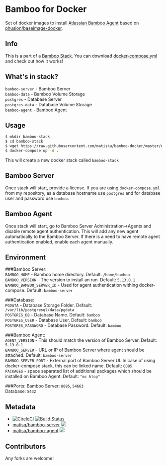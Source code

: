 # Bamboo for Docker

Set of docker images to install [Atlassian Bamboo Agent](https://www.atlassian.com/software/bamboo) based on [phusion/baseimage-docker](https://github.com/phusion/baseimage-docker).

## Info
This is a part of a [Bamboo Stack](https://github.com/matisku/bamboo-docker). You can download [docker-compose.yml](https://github.com/matisku/bamboo-docker/blob/master/docker-compose.yml) and check out how it works!

## What's in stack?
`bamboo-server` - Bamboo Server  
`bamboo-data` - Bamboo Volume Storage  
`postgres` - Database Server  
`postgres-data` - Database Volume Storage  
`bamboo-agent` - Bamboo Agent  

## Usage
```bash
$ mkdir bamboo-stack
$ cd bamboo-stack
$ wget https://raw.githubusercontent.com/matisku/bamboo-docker/master/docker-compose.yml
$ docker-compose up -d .
```
This will create a new docker stack called `bamboo-stack`

## Bamboo Server
Once stack will start, provide a license. If you are using `docker-compose.yml` from my repository, as a database hostname use `postgres` and for database user and password use `bamboo`.

## Bamboo Agent
Once stack will start, go to Bamboo Server Administration->Agents and disable remote agent authentication. This will add any new agent automatically to the Bamboo Server. If there is a need to have remote agent authentication enabled, enable each agent manually.

## Environment
###Bamboo Server:  
`BAMBOO_HOME` - Bamboo home directory. Default: `/home/bamboo`  
`BAMBOO_VERSION` - The version to install an run. Default: `5.13.0.1`  
`BAMBOO_BAMBOO_SERVER_ID` - Used for agent authentication withing docker-compose. Default: `bamboo-server`  

###Database:  
`PGDATA` - Database Storage Folder. Default: `/var/lib/postgresql/data/pgdata`  
`POSTGRES_DB` - Database Name. Default: `bamboo`  
`POSTGRES_USER` - Database User. Default: `bamboo`  
`POSTGRES_PASSWORD` - Database Password. Default: `bamboo`  
 
###Bamboo Agent:  
`AGENT_VERSION` - This should match the version of Bamboo Server. Default: `5.13.0.1`  
`BAMBOO_SERVER` - URL or IP of Bamboo Server where agent should be attached. Default: `bamboo-server`  
`BAMBOO_SERVER_PORT` - External port of Bamboo Server UI. In case of using docker-compose stack, this can be linked name. Default: `8085`  
`PACKAGES` - space separated list of additional packages which should be installed on Bamboo Agent. Default: `"mc htop"`  

###Ports:
Bamboo Server: `8085`, `54663`  
Database: `5432`  

## Metadata
* [![CircleCI](https://circleci.com/gh/matisku/bamboo-docker.svg?style=svg)](https://circleci.com/gh/matisku/bamboo-docker)  [![Build Status](https://travis-ci.org/matisku/bamboo-docker.svg?branch=master)](https://travis-ci.org/matisku/bamboo-docker) 
* [matisq/bamboo-server](https://hub.docker.com/r/matisq/bamboo-server/) [![](https://images.microbadger.com/badges/image/matisq/bamboo-server.svg)](http://microbadger.com/images/matisq/bamboo-server "Get your own image badge on microbadger.com")  
* [matisq/bamboo-agent](https://hub.docker.com/r/matisq/bamboo-agent/) [![](https://images.microbadger.com/badges/image/matisq/bamboo-agent.svg)](http://microbadger.com/images/matisq/bamboo-agent "Get your own image badge on microbadger.com")

## Contributors
Any forks are welcome!
